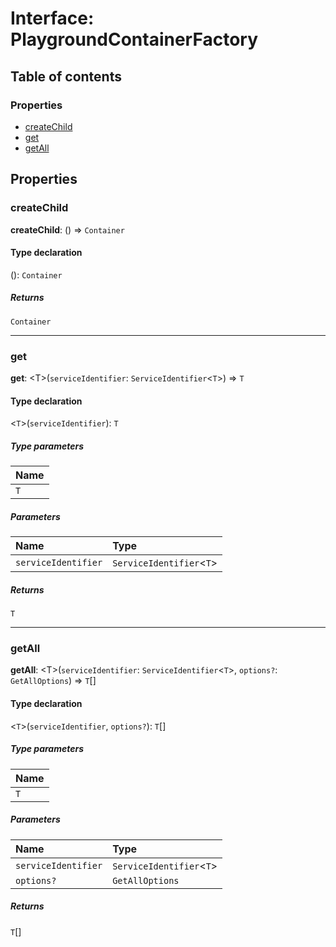 # Interface: PlaygroundContainerFactory

## Table of contents

### Properties

* [createChild](/en/auto-docs/core/interfaces/PlaygroundContainerFactory.md#createchild)
* [get](/en/auto-docs/core/interfaces/PlaygroundContainerFactory.md#get)
* [getAll](/en/auto-docs/core/interfaces/PlaygroundContainerFactory.md#getall)

## Properties

### createChild

**createChild**: () => `Container`

#### Type declaration

(): `Container`

##### Returns

`Container`

***

### get

**get**: \<T>(`serviceIdentifier`: `ServiceIdentifier`<`T`>) => `T`

#### Type declaration

<`T`>(`serviceIdentifier`): `T`

##### Type parameters

| Name |
| :------ |
| `T` |

##### Parameters

| Name | Type |
| :------ | :------ |
| `serviceIdentifier` | `ServiceIdentifier`<`T`> |

##### Returns

`T`

***

### getAll

**getAll**: \<T>(`serviceIdentifier`: `ServiceIdentifier`<`T`>, `options?`: `GetAllOptions`) => `T`\[]

#### Type declaration

<`T`>(`serviceIdentifier`, `options?`): `T`\[]

##### Type parameters

| Name |
| :------ |
| `T` |

##### Parameters

| Name | Type |
| :------ | :------ |
| `serviceIdentifier` | `ServiceIdentifier`<`T`> |
| `options?` | `GetAllOptions` |

##### Returns

`T`\[]
